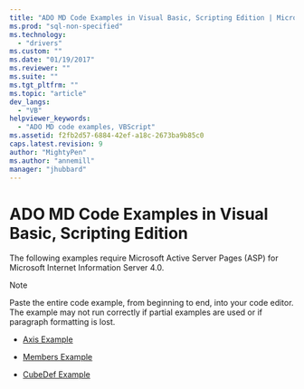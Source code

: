 ```yaml
---
title: "ADO MD Code Examples in Visual Basic, Scripting Edition | Microsoft Docs"
ms.prod: "sql-non-specified"
ms.technology:
  - "drivers"
ms.custom: ""
ms.date: "01/19/2017"
ms.reviewer: ""
ms.suite: ""
ms.tgt_pltfrm: ""
ms.topic: "article"
dev_langs: 
  - "VB"
helpviewer_keywords: 
  - "ADO MD code examples, VBScript"
ms.assetid: f2fb2d57-6884-42ef-a18c-2673ba9b85c0
caps.latest.revision: 9
author: "MightyPen"
ms.author: "annemill"
manager: "jhubbard"
---
```

# ADO MD Code Examples in Visual Basic, Scripting Edition
The following examples require Microsoft Active Server Pages (ASP) for Microsoft Internet Information Server 4.0.  
  
> [!NOTE]
>  Paste the entire code example, from beginning to end, into your code editor. The example may not run correctly if partial examples are used or if paragraph formatting is lost.  
  
-   [Axis Example](../../../ado/reference/ado-md-api/axis-example-vbscript.md)  
  
-   [Members Example](../../../ado/reference/ado-md-api/members-example-vbscript.md)  
  
-   [CubeDef Example](../../../ado/reference/ado-md-api/cubedef-example-vbscript.md)